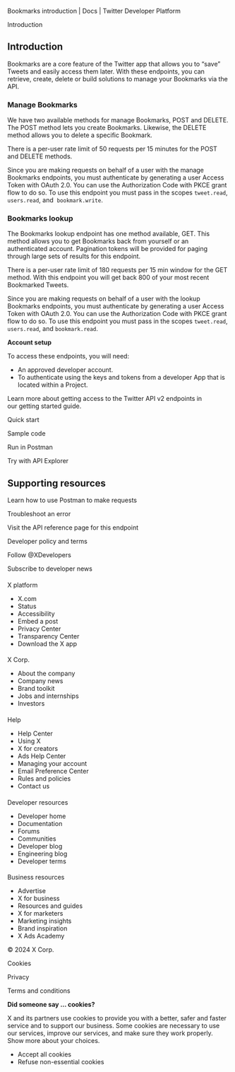 
Bookmarks introduction | Docs | Twitter Developer Platform 

Introduction

Introduction
------------

Bookmarks are a core feature of the Twitter app that allows you to “save” Tweets and easily access them later. With these endpoints, you can retrieve, create, delete or build solutions to manage your Bookmarks via the API.  

### Manage Bookmarks

We have two available methods for manage Bookmarks, POST and DELETE. The POST method lets you create Bookmarks. Likewise, the DELETE method allows you to delete a specific Bookmark. 

There is a per-user rate limit of 50 requests per 15 minutes for the POST and DELETE methods.

Since you are making requests on behalf of a user with the manage Bookmarks endpoints, you must authenticate by generating a user Access Token with OAuth 2.0. You can use the Authorization Code with PKCE grant flow to do so. To use this endpoint you must pass in the scopes `tweet.read`, `users.read`, and  `bookmark.write`.

### Bookmarks lookup

The Bookmarks lookup endpoint has one method available, GET. This method allows you to get Bookmarks back from yourself or an authenticated account. Pagination tokens will be provided for paging through large sets of results for this endpoint.

There is a per-user rate limit of 180 requests per 15 min window for the GET method. With this endpoint you will get back 800 of your most recent Bookmarked Tweets.

Since you are making requests on behalf of a user with the lookup Bookmarks endpoints, you must authenticate by generating a user Access Token with OAuth 2.0. You can use the Authorization Code with PKCE grant flow to do so. To use this endpoint you must pass in the scopes `tweet.read`, `users.read`, and `bookmark.read`.

**Account setup**

To access these endpoints, you will need:

* An approved developer account.
* To authenticate using the keys and tokens from a developer App that is located within a Project.

Learn more about getting access to the Twitter API v2 endpoints in our getting started guide.

Quick start

Sample code

Run in Postman

Try with API Explorer

Supporting resources
--------------------

Learn how to use Postman to make requests

Troubleshoot an error

Visit the API reference page for this endpoint

Developer policy and terms

Follow @XDevelopers

Subscribe to developer news

#### 
 X platform

* X.com
* Status
* Accessibility
* Embed a post
* Privacy Center
* Transparency Center
* Download the X app

#### 
 X Corp.

* About the company
* Company news
* Brand toolkit
* Jobs and internships
* Investors

#### 
 Help

* Help Center
* Using X
* X for creators
* Ads Help Center
* Managing your account
* Email Preference Center
* Rules and policies
* Contact us

#### 
 Developer resources

* Developer home
* Documentation
* Forums
* Communities
* Developer blog
* Engineering blog
* Developer terms

#### 
 Business resources

* Advertise
* X for business
* Resources and guides
* X for marketers
* Marketing insights
* Brand inspiration
* X Ads Academy

 © 2024 X Corp.

Cookies

Privacy

Terms and conditions

**Did someone say … cookies?**  

 X and its partners use cookies to provide you with a better, safer and
 faster service and to support our business. Some cookies are necessary to use
 our services, improve our services, and make sure they work properly.
 Show more about your choices.

* Accept all cookies
* Refuse non-essential cookies
